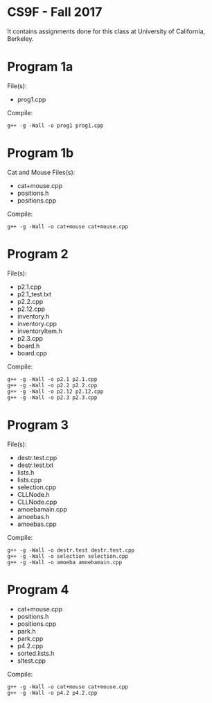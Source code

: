 CS9F - Fall 2017 
======================

It contains assignments done for this class at University of California, Berkeley.

# Program 1a

File(s): 
- prog1.cpp

Compile:
```
g++ -g -Wall -o prog1 prog1.cpp
```

# Program 1b
Cat and Mouse
Files(s):
- cat+mouse.cpp
- positions.h
- positions.cpp

Compile:
```
g++ -g -Wall -o cat+mouse cat+mouse.cpp
```

# Program 2
File(s): 
- p2.1.cpp
- p2.1_test.txt
- p2.2.cpp
- p2.12.cpp
- inventory.h
- inventory.cpp
- inventoryItem.h
- p2.3.cpp
- board.h
- board.cpp

Compile:
```
g++ -g -Wall -o p2.1 p2.1.cpp
g++ -g -Wall -o p2.2 p2.2.cpp
g++ -g -Wall -o p2.12 p2.12.cpp
g++ -g -Wall -o p2.3 p2.3.cpp

```

# Program 3
File(s): 
- destr.test.cpp
- destr.test.txt
- lists.h
- lists.cpp
- selection.cpp
- CLLNode.h
- CLLNode.cpp
- amoebamain.cpp
- amoebas.h
- amoebas.cpp

Compile:
```
g++ -g -Wall -o destr.test destr.test.cpp
g++ -g -Wall -o selection selection.cpp
g++ -g -Wall -o amoeba amoebamain.cpp

```

# Program 4
- cat+mouse.cpp
- positions.h
- positions.cpp
- park.h
- park.cpp
- p4.2.cpp
- sorted.lists.h
- sltest.cpp

Compile:
```
g++ -g -Wall -o cat+mouse cat+mouse.cpp
g++ -g -Wall -o p4.2 p4.2.cpp

```
